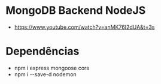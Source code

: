 # MongoDB Backend NodeJS
* https://www.youtube.com/watch?v=anMK76I2dUA&t=3s
# Dependências
* npm i express mongoose cors
* npm i --save-d nodemon
